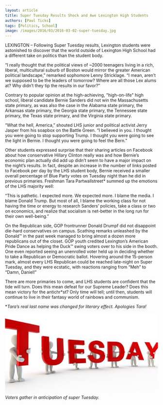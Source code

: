 ```yaml
---
layout: article
title: Super Tuesday Results Shock and Awe Lexington High Students
authors: [Paul Ticks]
tags: [Politics, School]
image: /images/2016/03/2016-03-02-super-tuesday.jpg
---
```


LEXINGTON – Following Super Tuesday results, Lexington students were astonished to discover that the world outside of Lexington High School had a different take on politics than the student body.

“I really thought that the political views of ~2000 teenagers living in a rich, liberal, multicultural suburb of Boston would mirror the greater American political landscape,” remarked sophomore Lenny Stricklage. “I mean, aren’t we supposed to be the leaders of tomorrow? Where are all those Lex alums at? Why didn’t they tip the results in our favor?”

Contrary to popular opinion at the high-achieving, "high-on-life" high school, liberal candidate Bernie Sanders did not win the Massachusetts state primary, as was also the case in the Alabama state primary, the Arkansas state primary, the Georgia state primary, the Tennessee state primary, the Texas state primary, and the Virginia state primary.

“What the hell, America,” shouted LHS junior and political activist Jerry Jasper from his soapbox on the Battle Green. “I believed in you. I thought you were going to stop supporting Trump. I thought you were going to see the light in Bernie. I thought you were going to feel the Bern.”

Other students expressed surprise that their sharing articles on Facebook about how conservative Hillary Clinton really was and how Bernie’s economic plan actually did add up didn’t seem to have a major impact on the night’s results. In fact, despite an increase in the number of links posted to Facebook per day by the LHS student body, Bernie received a smaller overall percentage of Blue Party votes on Tuesday night than he did in previous primaries. Freshman Tara Partwallstreet* summed up the emotions of the LHS majority well:

“This is pathetic. I expected more. We expected more. I blame the media. I blame Donald Trump. But most of all, I blame the working class for not having the time or energy to research Sanders’ policies, take a class or two on economics, and realize that socialism is net-better in the long run for their own well-being.”

On the Republican side, GOP frontrunner Donald Drumpf did not disappoint die-hard conservatives on campus. Scathing remarks unleashed by the Donald™ in the past week managed to bring almost a dozen more republicans out of the closet. GOP youth credited Lexington’s American Pride Dance as helping the Duck™ swing voters over to his side in the booth. One even reported seeing an unenrolled voter held up in deciding whether to take a Republican or Democratic ballot. Hovering around the 15-person mark, almost every LHS Republican could be reached late-night on Super Tuesday, and they were ecstatic, with reactions ranging from “Meh” to “Damn, Daniel!”

There are more primaries to come, and LHS students are confident that the tide will turn. Does this mean defeat for our Supreme Leader? Does this mean victory for the antichr*st? Only time will tell; until then, students will continue to live in their fantasy world of rainbows and communism.

*_Tara’s real last name was changed for literary effect. Apologies Tara!_

![Voters gather in anticipation of super Tuesday.](/images/2016/03/2016-03-02-super-tuesday.jpg)
*Voters gather in anticipation of super Tuesday.*
